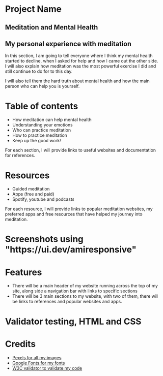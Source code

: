 <h1> Project Name</h1>
<h2> Meditation and Mental Health </h2>

<h2> My personal experience with meditation</h2>
<p> In this section, I am going to tell everyone where I think my mental health started to decline, when I asked for help and how I came out the other side. I will also explain how meditation was the most powerful exercise I did and still continue to do for to this day.</p>
<p> I will also tell them the hard truth about mental health and how the main person who can help you is yourself.</p>

<h1> Table of contents</h1>
<ul>
  <li> How meditation can help mental health</li>
  <li> Understanding your emotions</li>
  <li> Who can practice meditation</li>
  <li> How to practice meditation</li>
  <li> Keep up the good work!</li>
  </ul>
  <p> For each section, I will provide links to useful websites and documentation for references.</p>
  
  <h1> Resources</h1>
  <ul>
  <li> Guided meditation</li>
  <li> Apps (free and paid)</li>
  <li> Spotify, youtube and podcasts</li>
  </ul>
  
  <p> For each resource, I will provide links to popular meditation websites, my preferred apps and free resources that have helped my journey into meditation.</p>
  
  <h1> Screenshots using "https://ui.dev/amiresponsive"</h1>
  
 <h1> Features</h1>
 <ul>
 <li> There will be a main header of my website running across the top of my site, along side a navigation bar with links to specific sections</li>
  <li> There will be 3 main sections to my website, with two of them, there will be links to references and popular websites and apps.</li>
  </ul>
  
  <h1> Validator testing, HTML and CSS</h1>
  
  <h1> Credits</h1>
  <ul>
  <li><a href="https://www.pexels.com/"> Pexels for all my images</a></li>
  <li><a href="https://fonts.google.com/"> Google Fonts for my fonts</a></li>
  <li><a href="https://validator.w3.org/"> W3C validator to validate my code</a></li>
  
  
  
  
  
  
